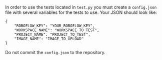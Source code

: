 In order to use the tests located in `test.py` you must create a `config.json` file with several 
variables for the tests to use. Your JSON should look like:
```
{
    "ROBOFLOW_KEY": "YOUR_ROBOFLOW_KEY",
    "WORKSPACE_NAME": "WORKSPACE_TO_TEST",
    "PROJECT_NAME": "PROJECT_TO_TEST",
    "IMAGE_NAME": "IMAGE_TO_UPLOAD"
}
```

Do not commit the `config.json` to the repository. 
